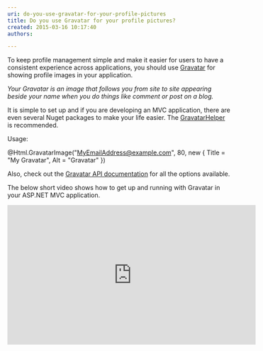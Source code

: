 ```yaml
---
uri: do-you-use-gravatar-for-your-profile-pictures
title: Do you use Gravatar for your profile pictures?
created: 2015-03-16 10:17:40
authors:

---
```





<span class='intro'> <p>​To keep profile management simple and make it easier for users to have a consistent experience across applications, you should use <a href="https&#58;//en.gravatar.com/" target="_blank">Gravatar</a> for showing profile images in your application. </p><p><em>Your Gravatar is an image that follows you from site to site appearing beside your name when you do things like comment or post on a blog.</em></p><p>It is simple to set up and if you are developing an MVC application, there are even several Nuget packages to make your life easier. The <a href="https&#58;//www.nuget.org/packages/GravatarHelper/" target="_blank">GravatarHelper</a> is recommended.</p><p class="ssw15-rteElement-P">Usage&#58;&#160;<br></p><p class="ssw15-rteElement-CodeArea">@Html.GravatarImage(&quot;MyEmailAddress@example.com&quot;, 80, new &#123; Title = &quot;My Gravatar&quot;, Alt = &quot;Gravatar&quot; &#125;)</p><p>Also, check out the <a href="https&#58;//en.gravatar.com/site/implement/images/" target="_blank">Gravatar API docu​mentation</a> for all the options available. </p><p>The below short video shows how to get up and running with Gravatar in your ASP.NET MVC&#160;application.&#160;</p><div class="ms-rtestate-read ms-rte-embedcode ms-rte-embedil ms-rtestate-notify"><iframe width="560" height="315" src="https&#58;//www.youtube.com/embed/rjFjVD9jPIk" frameborder="0"></iframe>&#160;</div><p><br></p> </span>




